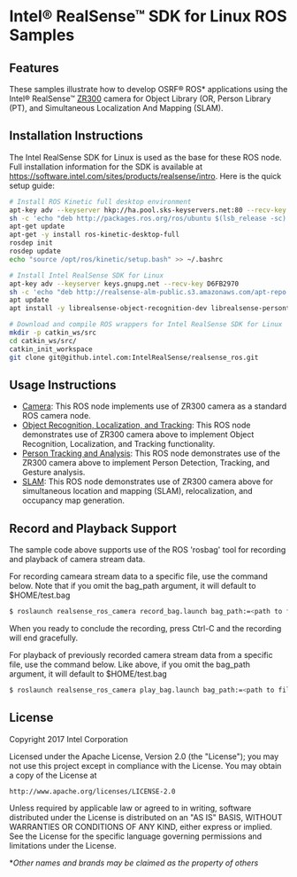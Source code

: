 # Intel® RealSense™ SDK for Linux ROS Samples

## Features
These samples illustrate how to develop OSRF&reg; ROS* applications using the Intel® RealSense™ [ZR300](http://click.intel.com/intelr-realsensetm-development-kit-featuring-the-zr300.html) camera for Object Library (OR, Person Library (PT), and Simultaneous Localization And Mapping (SLAM).

## Installation Instructions

The Intel RealSense SDK for Linux is used as the base for these ROS node.  Full installation information for the SDK is available at https://software.intel.com/sites/products/realsense/intro. Here is the quick setup guide:

```bash
# Install ROS Kinetic full desktop environment
apt-key adv --keyserver hkp://ha.pool.sks-keyservers.net:80 --recv-key 421C365BD9FF1F717815A3895523BAEEB01FA116
sh -c 'echo "deb http://packages.ros.org/ros/ubuntu $(lsb_release -sc) main" > /etc/apt/sources.list.d/ros-latest.list'
apt-get update
apt-get -y install ros-kinetic-desktop-full
rosdep init
rosdep update
echo "source /opt/ros/kinetic/setup.bash" >> ~/.bashrc

# Install Intel RealSense SDK for Linux
apt-key adv --keyserver keys.gnupg.net --recv-key D6FB2970 
sh -c 'echo "deb http://realsense-alm-public.s3.amazonaws.com/apt-repo xenial main" > /etc/apt/sources.list.d/realsense-latest.list'
apt update 
apt install -y librealsense-object-recognition-dev librealsense-persontracking-dev librealsense-slam-dev libopencv-dev uvcvideo-realsense-dkms

# Download and compile ROS wrappers for Intel RealSense SDK for Linux
mkdir -p catkin_ws/src
cd catkin_ws/src/
catkin_init_workspace 
git clone git@github.intel.com:IntelRealSense/realsense_ros.git
```

## Usage Instructions
- [Camera](realsense_ros_camera/README.md): This ROS node implements use of ZR300 camera as a standard ROS camera node.
- [Object Recognition, Localization, and Tracking](realsense_ros_object/README.md): This ROS node demonstrates use of ZR300 camera above to implement Object Recognition, Localization, and Tracking functionality.
- [Person Tracking and Analysis](realsense_ros_person/README.md): This ROS node demonstrates use of the ZR300 camera above to implement Person Detection, Tracking, and Gesture analysis.
- [SLAM](realsense_ros_slam/README.md): This ROS node demonstrates use of ZR300 camera above for simultaneous location and mapping (SLAM), relocalization, and occupancy map generation.

## Record and Playback Support
The sample code above supports use of the ROS 'rosbag' tool for recording and playback of camera stream data.

For recording cameara stream data to a specific file, use the command below.  Note that if you omit the bag_path argument, it will default to $HOME/test.bag
```bash
$ roslaunch realsense_ros_camera record_bag.launch bag_path:=<path to file>
```
When you ready to conclude the recording, press Ctrl-C and the recording will end gracefully.

For playback of previously recorded camera stream data from a specific file, use the command below.  Like above, if you omit the bag_path argument, it will default to $HOME/test.bag
```bash
$ roslaunch realsense_ros_camera play_bag.launch bag_path:=<path to file>
```

## License
Copyright 2017 Intel Corporation

Licensed under the Apache License, Version 2.0 (the "License");
you may not use this project except in compliance with the License.
You may obtain a copy of the License at

    http://www.apache.org/licenses/LICENSE-2.0

Unless required by applicable law or agreed to in writing, software
distributed under the License is distributed on an "AS IS" BASIS,
WITHOUT WARRANTIES OR CONDITIONS OF ANY KIND, either express or implied.
See the License for the specific language governing permissions and
limitations under the License.

**Other names and brands may be claimed as the property of others*
